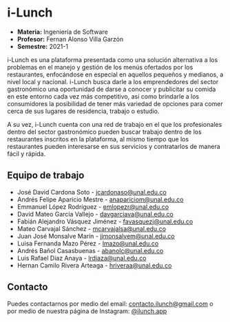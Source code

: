 # i-Lunch
- **Materia:** Ingeniería de Software
- **Profesor:** Fernan Alonso Villa Garzón
- **Semestre:** 2021-1

i-Lunch es una plataforma presentada como una solución alternativa a los problemas en el manejo y gestión de los menús ofertados por los restaurantes, enfocándose en especial en aquellos pequeños y medianos, a nivel local y nacional. i-Lunch busca darle a los emprendedores del sector gastronómico una oportunidad de darse a conocer y publicitar su comida en este entorno cada vez más competitivo, así como brindarle a los consumidores la posibilidad de tener más variedad de opciones para comer cerca de sus lugares de residencia, trabajo o estudio.

A su vez, i-Lunch cuenta con una red de trabajo en el que los profesionales dentro del sector gastronómico pueden buscar trabajo dentro de los restaurantes inscritos en la plataforma, al mismo tiempo que los restaurantes pueden interesarse en sus servicios y contratarlos de manera fácil y rápida.

## Equipo de trabajo
- José David Cardona Soto - [jcardonaso@unal.edu.co](mailto:jcardonaso@unal.edu.co)
- Andrés Felipe Aparicio Mestre - [anapariciom@unal.edu.co](mailto:anapariciom@unal.edu.co)
- Emmanuel López Rodríguez - [emlopezr@unal.edu.co](mailto:emlopezr@unal.edu.co)
- David Mateo García Vallejo - [davgarciava@unal.edu.co](mailto:davgarciava@unal.edu.co)
- Fabián Alejandro Vásquez Jiménez - [favasquezj@unal.edu.co](mailto:favasquezj@unal.edu.co)
- Mateo Carvajal Sánchez - [mcarvajalsa@unal.edu.co](mailto:mcarvajalsa@unal.edu.co)
- Juan José Monsalve Marín - [jjmonsalvem@unal.edu.co](mailto:jjmonsalvem@unal.edu.co)
- Luisa Fernanda Mazo Pérez - [lmazo@unal.edu.co](mailto:lmazo@unal.edu.co)
- Andrés Bañol Casasbuenas - [abanolc@unal.edu.co](mailto:abanolc@unal.edu.co)
- Luis Rafael Diaz Anaya - [lrdiaza@unal.edu.co](mailto:lrdiaza@unal.edu.co)
- Hernan Camilo Rivera Arteaga  - [hriveraa@unal.edu.co](mailto:hriveraa@unal.edu.co)

## Contacto
Puedes contactarnos por medio del email: [contacto.ilunch@gmail.com](mailto:contacto.ilunch@gmail.com) o por medio de nuestra página de Instagram: [@ilunch.app](https://www.instagram.com/ilunch.app/)
